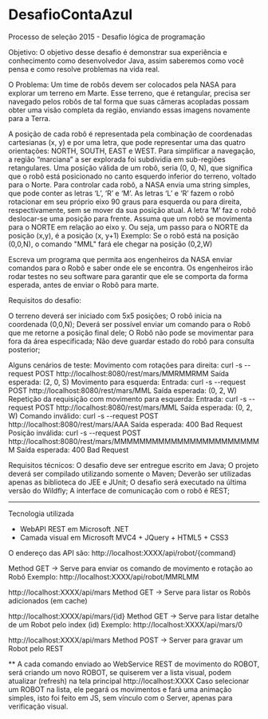 # DesafioContaAzul
Processo de seleção 2015 - Desafio lógica de programação

Objetivo:
O objetivo desse desafio é demonstrar sua experiência e conhecimento como desenvolvedor Java, assim saberemos como você pensa e como resolve problemas na vida real.

O Problema:
Um time de robôs devem ser colocados pela NASA para explorar um terreno em Marte.
Esse terreno, que é retangular, precisa ser navegado pelos robôs de tal forma que suas câmeras acopladas possam obter uma visão completa da região, enviando essas imagens novamente para a Terra.

A posição de cada robô é representada pela combinação de coordenadas cartesianas (x, y) e por uma letra, que pode representar uma das quatro orientações: NORTH, SOUTH, EAST e WEST. Para simplificar a navegação, a região “marciana” a ser explorada foi subdividia em sub-regiões retangulares.
Uma posição válida de um robô, seria (0, 0, N), que significa que o robô está posicionado no canto esquerdo inferior do terreno, voltado para o Norte.
Para controlar cada robô, a NASA envia uma string simples, que pode conter as letras ‘L’, ‘R’ e ‘M’. As letras ‘L’ e ‘R’ fazem o robô rotacionar em seu próprio eixo 90 graus para esquerda ou para direita, respectivamente, sem se mover da sua posição atual. A letra ‘M’ faz o robô deslocar-se uma posição para frente.
Assuma que um robô se movimenta para o NORTE em relação ao eixo y. Ou seja, um passo para o NORTE da posição (x,y), é a posição (x, y+1)
Exemplo: Se o robô está na posição (0,0,N), o comando "MML" fará ele chegar na posição (0,2,W)

Escreva um programa que permita aos engenheiros da NASA enviar comandos para o Robô e saber onde ele se encontra. Os engenheiros irão rodar testes no seu software para garantir que ele se comporta da forma esperada, antes de enviar o Robô para marte.

Requisitos do desafio:

O terreno deverá ser iniciado com 5x5 posições;
O robô inicia na coordenada (0,0,N);
Deverá ser possível enviar um comando para o Robô que me retorne a posição final dele;
O Robô não pode se movimentar para fora da área especificada;
Não deve guardar estado do robô para consulta posterior;

Alguns cenários de teste:
Movimento com rotações para direita:
        curl -s --request POST http://localhost:8080/rest/mars/MMRMMRMM
        Saída esperada: (2, 0, S)
Movimento para esquerda:
        Entrada: curl -s --request POST http://localhost:8080/rest/mars/MML
        Saída esperada: (0, 2, W)
Repetição da requisição com movimento para esquerda:
        Entrada: curl -s --request POST http://localhost:8080/rest/mars/MML
        Saída esperada: (0, 2, W)
Comando inválido:
        curl -s --request POST http://localhost:8080/rest/mars/AAA
        Saída esperada: 400 Bad Request
Posição inválida:
        curl -s --request POST http://localhost:8080/rest/mars/MMMMMMMMMMMMMMMMMMMMMMMM
        Saída esperada: 400 Bad Request

Requisitos técnicos:
O desafio deve ser entregue escrito em Java;
O projeto deverá ser compilado utilizando somente o Maven;
Deverão ser utilizadas apenas as biblioteca do JEE e JUnit;
O desafio será executado na última versão do Wildfly;
A interface de comunicação com o robô é REST;

------------------------------

Tecnologia utilizada
- WebAPI  REST em Microsoft .NET
- Camada visual em Microsoft MVC4 + JQuery + HTML5 + CSS3

O endereço das API são:
http://localhost:XXXX/api/robot/{command}

Method GET
-> Serve para enviar os comando de movimento e rotação ao Robô
Exemplo: http://localhost:XXXX/api/robot/MMRLMM

http://localhost:XXXX/api/mars
Method GET
-> Serve para listar os Robôs adicionados (em cache)

http://localhost:XXXX/api/mars/{id}
Method GET
-> Serve para listar detalhe de um Robot pelo index (id)
Exemplo: http://localhost:XXXX/api/mars/0

http://localhost:XXXX/api/mars
Method POST
-> Server para gravar um Robot pelo REST

** A cada comando enviado ao WebService REST de movimento do ROBOT, será criando um novo ROBOT, se quiserem ver a lista visual, podem atualizar (refresh) na tela principal http://localhost:XXXX
Caso selecionar um ROBOT na lista, ele pegará os movimentos e fará uma animação simples, isto foi feito em JS, sem vínculo com o Server, apenas para verificação visual. 

